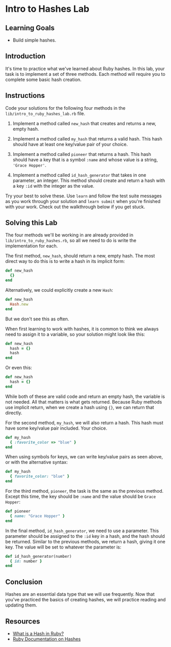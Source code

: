  # Intro to Hashes Lab

## Learning Goals

- Build simple hashes.

## Introduction

It's time to practice what we've learned about Ruby hashes. In this lab, your
task is to implement a set of three methods. Each method will require you to
complete some basic hash creation.

## Instructions

Code your solutions for the following four methods in the
`lib/intro_to_ruby_hashes_lab.rb` file.

1. Implement a method called `new_hash` that creates and returns a new, empty
   hash.

2. Implement a method called `my_hash` that returns a valid hash. This hash should
   have at least one key/value pair of your choice.

3. Implement a method called `pioneer` that returns a hash. This hash should have a
   key that is a symbol `:name` and whose value is a string, `'Grace Hopper'`.

4. Implement a method called `id_hash_generator` that takes in one parameter, an
   integer. This method should create and return a hash with a key `:id` with
   the integer as the value.

Try your best to solve these. Use `learn` and follow the test suite messages as
you work through your solution and `learn submit` when you're finished with your
work. Check out the walkthrough below if you get stuck.

## Solving this Lab

The four methods we'll be working in are already provided in
`lib/intro_to_ruby_hashes.rb`, so all we need to do is write the implementation
for each.

The first method, `new_hash`, should return a new, empty hash. The most direct way
to do this is to write a hash in its implicit form:

```rb
def new_hash
  {}
end
```

Alternatively, we could explicitly create a new `Hash`:

```rb
def new_hash
  Hash.new
end
```

But we don't see this as often.

When first learning to work with hashes, it is common to think we always need to
assign it to a variable, so your solution might look like this:

```rb
def new_hash
  hash = {}
  hash
end
```

Or even this:

```rb
def new_hash
  hash = {}
end
```

While both of these are valid code and return an empty hash, the variable is not
needed. All that matters is what gets returned. Because Ruby methods use
implicit return, when we create a hash using `{}`, we can return that directly.

For the second method, `my_hash`, we will also return a hash. This hash must have some
key/value pair included. Your choice.

```rb
def my_hash
  { :favorite_color => "blue" }
end
```

When using symbols for keys, we can write key/value pairs as seen above, or
with the alternative syntax:

```rb
def my_hash
  { favorite_color: "blue" }
end
```

For the third method, `pioneer`, the task is the same as the previous method.
Except this time, the key should be `:name` and the value should be `Grace
Hopper`:

```rb
def pioneer
  { name: "Grace Hopper" }
end
```

In the final method, `id_hash_generator`, we need to use a parameter. This
parameter should be assigned to the `:id` key in a hash, and the hash should be
returned. Similar to the previous methods, we return a hash, giving it one key.
The value will be set to whatever the parameter is:

```rb
def id_hash_generator(number)
  { id: number }
end
```

## Conclusion

Hashes are an essential data type that we will use frequently. Now that you've
practiced the basics of creating hashes, we will practice reading and updating
them.

## Resources

- [What is a Hash in Ruby?](http://ruby.about.com/od/rubyfeatures/a/hashes.htm)
- [Ruby Documentation on Hashes](https://ruby-doc.org/core-2.5.1/Hash.html)

[rand]: https://ruby-doc.org/core-2.5.0/Random.html
